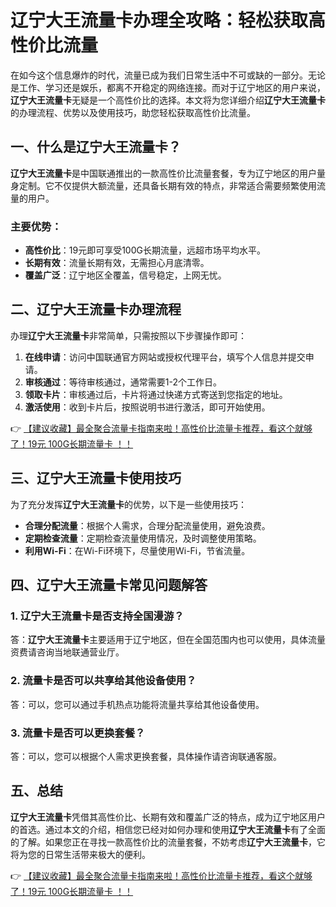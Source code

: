 # 辽宁大王流量卡办理全攻略：轻松获取高性价比流量

在如今这个信息爆炸的时代，流量已成为我们日常生活中不可或缺的一部分。无论是工作、学习还是娱乐，都离不开稳定的网络连接。而对于辽宁地区的用户来说，**辽宁大王流量卡**无疑是一个高性价比的选择。本文将为您详细介绍**辽宁大王流量卡**的办理流程、优势以及使用技巧，助您轻松获取高性价比流量。

## 一、什么是辽宁大王流量卡？

**辽宁大王流量卡**是中国联通推出的一款高性价比流量套餐，专为辽宁地区的用户量身定制。它不仅提供大额流量，还具备长期有效的特点，非常适合需要频繁使用流量的用户。

### 主要优势：
- **高性价比**：19元即可享受100G长期流量，远超市场平均水平。
- **长期有效**：流量长期有效，无需担心月底清零。
- **覆盖广泛**：辽宁地区全覆盖，信号稳定，上网无忧。

## 二、辽宁大王流量卡办理流程

办理**辽宁大王流量卡**非常简单，只需按照以下步骤操作即可：

1. **在线申请**：访问中国联通官方网站或授权代理平台，填写个人信息并提交申请。
2. **审核通过**：等待审核通过，通常需要1-2个工作日。
3. **领取卡片**：审核通过后，卡片将通过快递方式寄送到您指定的地址。
4. **激活使用**：收到卡片后，按照说明书进行激活，即可开始使用。

👉 [【建议收藏】最全聚合流量卡指南来啦！高性价比流量卡推荐，看这个就够了！19元 100G长期流量卡 ！！](https://bit.ly/Liuliangka)

## 三、辽宁大王流量卡使用技巧

为了充分发挥**辽宁大王流量卡**的优势，以下是一些使用技巧：

- **合理分配流量**：根据个人需求，合理分配流量使用，避免浪费。
- **定期检查流量**：定期检查流量使用情况，及时调整使用策略。
- **利用Wi-Fi**：在Wi-Fi环境下，尽量使用Wi-Fi，节省流量。

## 四、辽宁大王流量卡常见问题解答

### 1. 辽宁大王流量卡是否支持全国漫游？
答：**辽宁大王流量卡**主要适用于辽宁地区，但在全国范围内也可以使用，具体流量资费请咨询当地联通营业厅。

### 2. 流量卡是否可以共享给其他设备使用？
答：可以，您可以通过手机热点功能将流量共享给其他设备使用。

### 3. 流量卡是否可以更换套餐？
答：可以，您可以根据个人需求更换套餐，具体操作请咨询联通客服。

## 五、总结

**辽宁大王流量卡**凭借其高性价比、长期有效和覆盖广泛的特点，成为辽宁地区用户的首选。通过本文的介绍，相信您已经对如何办理和使用**辽宁大王流量卡**有了全面的了解。如果您正在寻找一款高性价比的流量套餐，不妨考虑**辽宁大王流量卡**，它将为您的日常生活带来极大的便利。

👉 [【建议收藏】最全聚合流量卡指南来啦！高性价比流量卡推荐，看这个就够了！19元 100G长期流量卡 ！！](https://bit.ly/Liuliangka)